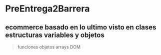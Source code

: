 # PreEntrega2Barrera
## ecommerce basado en lo ultimo visto en clases estructuras variables y objetos
>funciones
>objetos
>arrays
>DOM